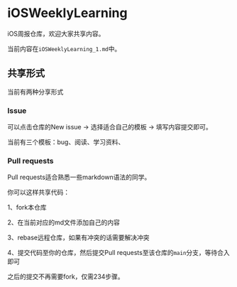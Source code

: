# iOSWeeklyLearning
iOS周报仓库，欢迎大家共享内容。

当前内容在`iOSWeeklyLearning_1.md`中。

## 共享形式

当前有两种分享形式

### Issue

可以点击仓库的New issue -> 选择适合自己的模板 -> 填写内容提交即可。

当前有三个模板：bug、阅读、学习资料、

### Pull requests

Pull requests适合熟悉一些markdown语法的同学。

你可以这样共享代码：

1、fork本仓库

2、在当前对应的md文件添加自己的内容

3、rebase远程仓库，如果有冲突的话需要解决冲突

4、提交代码至你的仓库，然后提交Pull requests至该仓库的`main`分支，等待合入即可

之后的提交不再需要fork，仅需234步骤。